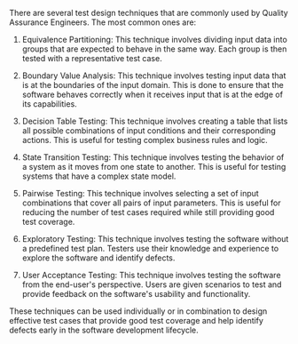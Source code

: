 There are several test design techniques that are commonly used by Quality Assurance Engineers. The most common ones
are:

1. Equivalence Partitioning: This technique involves dividing input data into groups that are expected to behave in the
   same way. Each group is then tested with a representative test case.

2. Boundary Value Analysis: This technique involves testing input data that is at the boundaries of the input domain.
   This is done to ensure that the software behaves correctly when it receives input that is at the edge of its
   capabilities.

3. Decision Table Testing: This technique involves creating a table that lists all possible combinations of input
   conditions and their corresponding actions. This is useful for testing complex business rules and logic.

4. State Transition Testing: This technique involves testing the behavior of a system as it moves from one state to
   another. This is useful for testing systems that have a complex state model.

5. Pairwise Testing: This technique involves selecting a set of input combinations that cover all pairs of input
   parameters. This is useful for reducing the number of test cases required while still providing good test coverage.

6. Exploratory Testing: This technique involves testing the software without a predefined test plan. Testers use their
   knowledge and experience to explore the software and identify defects.

7. User Acceptance Testing: This technique involves testing the software from the end-user's perspective. Users are
   given scenarios to test and provide feedback on the software's usability and functionality.

These techniques can be used individually or in combination to design effective test cases that provide good test
coverage and help identify defects early in the software development lifecycle.